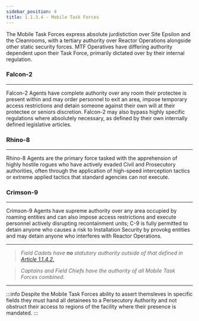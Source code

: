 ```yaml
---
sidebar_position: 4
title: 1.1.3.4 - Mobile Task Forces
---
```

The Mobile Task Forces express absolute jurdistiction over Site Epsilon and the Cleanrooms, with a tertiary authority over Reactor Operations alongside other static security forces. MTF Operatives have differing authority dependent upon their Task Force, primarily dictated over by their internal regulation.

### Falcon-2

---

Falcon-2 Agents have complete authority over any room their protectee is present within and may order personnel to exit an area, impose temporary access restrictions and detain someone against their own will at their protectee or seniors discretion. Falcon-2 may also bypass highly specific regulations where absolutely necessary, as defined by their own internally defined legislative articles.

### Rhino-8

---

Rhino-8 Agents are the primary force tasked with the apprehension of highly hostile rogues who have actively evaded Civil and Prosecutory authorities, often through the application of high-speed interception tactics or extreme applied tactics that standard agencies can not execute.

### Crimson-9

---

Crimson-9 Agents have supreme authority over any area occupied by roaming entities and can also impose access restrictions and execute personnel actively disrupting recontainment units; C-9 is fully permitted to detain anyone who causes a risk to Installation Security by provokg entities and may detain anyone who interferes with Reactor Operations.

---

> _Field Cadets have **no** statutory authority outside of that defined in [Article 1.1.4.2.](tertiary_authority/combative_personnel.md)_

> _Captains and Field Chiefs have the authority of all Mobile Task Forces combined._

---

:::info
Despite the Mobile Task Forces ability to assert themsleves in specific fields they must hand all detainees to a Persecutory Authority and not obstruct their access to regions of the facility where their presence is mandated.
:::